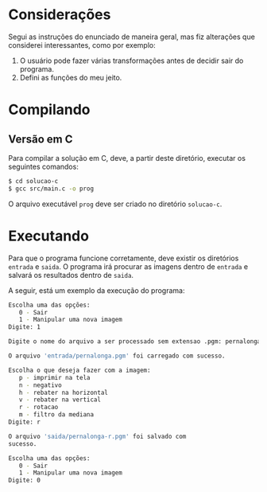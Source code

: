 # Considerações

Segui as instruções do enunciado de maneira geral, mas fiz alterações que
considerei interessantes, como por exemplo:

1. O usuário pode fazer várias transformações antes de decidir sair do programa.
2. Defini as funções do meu jeito.

# Compilando

## Versão em C

Para compilar a solução em C, deve, a partir deste diretório, executar os
seguintes comandos:

```bash
$ cd solucao-c
$ gcc src/main.c -o prog
```

O arquivo executável `prog` deve ser criado no diretório `solucao-c`.

# Executando

Para que o programa funcione corretamente, deve existir os diretórios `entrada`
e `saida`. O programa irá procurar as imagens dentro de `entrada` e salvará os
resultados dentro de `saida`.

A seguir, está um exemplo da execução do programa:

```bash
Escolha uma das opções:
   0 - Sair
   1 - Manipular uma nova imagem
Digite: 1

Digite o nome do arquivo a ser processado sem extensao .pgm: pernalonga

O arquivo 'entrada/pernalonga.pgm' foi carregado com sucesso.

Escolha o que deseja fazer com a imagem:
   p - imprimir na tela
   n - negativo
   h - rebater na horizontal
   v - rebater na vertical
   r - rotacao
   m - filtro da mediana
Digite: r

O arquivo 'saida/pernalonga-r.pgm' foi salvado com
sucesso.

Escolha uma das opções:
   0 - Sair
   1 - Manipular uma nova imagem
Digite: 0
```
